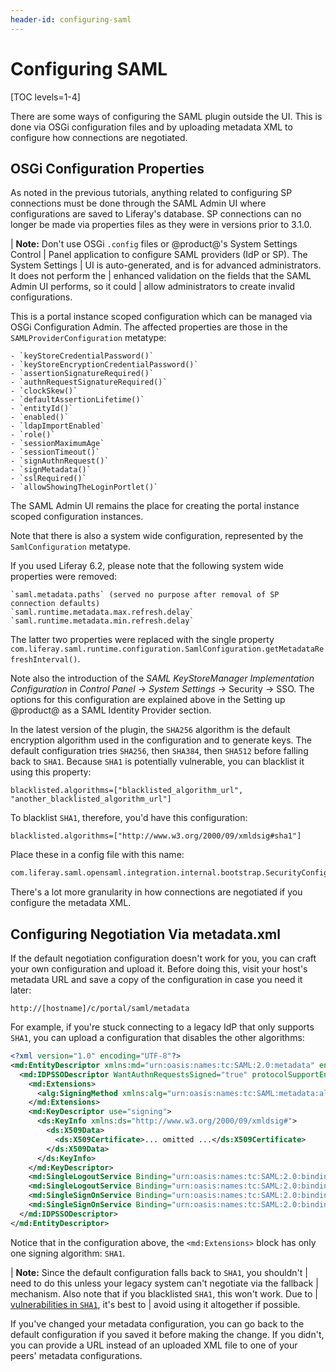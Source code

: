 ```yaml
---
header-id: configuring-saml
---
```


# Configuring SAML

[TOC levels=1-4]

There are some ways of configuring the SAML plugin outside the UI. This is done
via OSGi configuration files and by uploading metadata XML to configure how
connections are negotiated. 

## OSGi Configuration Properties

As noted in the previous tutorials, anything related to configuring SP
connections must be done through the SAML Admin UI where configurations are
saved to Liferay's database. SP connections can no longer be made via properties
files as they were in versions prior to 3.1.0. 

| **Note:** Don't use OSGi `.config` files or @product@'s System Settings Control
| Panel application to configure SAML providers (IdP or SP). The System Settings
| UI is auto-generated, and is for advanced administrators. It does not perform the
| enhanced validation on the fields that the SAML Admin UI performs, so it could
| allow administrators to create invalid configurations.

This is a portal instance scoped configuration which can be managed via OSGi
Configuration Admin. The affected properties are those in the
`SAMLProviderConfiguration` metatype:

    - `keyStoreCredentialPassword()`
    - `keyStoreEncryptionCredentialPassword()`
    - `assertionSignatureRequired()`
    - `authnRequestSignatureRequired()`
    - `clockSkew()`
    - `defaultAssertionLifetime()`
    - `entityId()`
	- `enabled()`
	- `ldapImportEnabled`
	- `role()`
	- `sessionMaximumAge`
    - `sessionTimeout()`
    - `signAuthnRequest()`
    - `signMetadata()`
    - `sslRequired()`
    - `allowShowingTheLoginPortlet()`

The SAML Admin UI remains the place for creating the portal instance scoped
configuration instances.

Note that there is also a system wide configuration, represented by the
`SamlConfiguration` metatype. 

If you used Liferay 6.2, please note that the following system wide properties
were removed:

    `saml.metadata.paths` (served no purpose after removal of SP connection defaults)
    `saml.runtime.metadata.max.refresh.delay`
    `saml.runtime.metadata.min.refresh.delay`

The latter two properties were replaced with the single property
`com.liferay.saml.runtime.configuration.SamlConfiguration.getMetadataRefreshInterval()`.

Note also the introduction of the *SAML KeyStoreManager Implementation
Configuration* in *Control Panel* &rarr; *System Settings* &rarr; Security
&rarr; SSO. The options for this configuration are explained above in the
Setting up @product@ as a SAML Identity Provider section.

In the latest version of the plugin, the `SHA256` algorithm is the default
encryption algorithm used in the configuration and to generate keys. The default
configuration tries `SHA256`, then `SHA384`, then `SHA512` before falling back to
`SHA1`. Because `SHA1` is potentially vulnerable, you can blacklist it using this
property: 

```properties
blacklisted.algorithms=["blacklisted_algorithm_url", "another_blacklisted_algorithm_url"]
```

To blacklist `SHA1`, therefore, you'd have this configuration: 

```properties
blacklisted.algorithms=["http://www.w3.org/2000/09/xmldsig#sha1"]
```

Place these in a config file with this name: 

```bash
com.liferay.saml.opensaml.integration.internal.bootstrap.SecurityConfigurationBootstrap.config
```

There's a lot more granularity in how connections are negotiated if you
configure the metadata XML. 

## Configuring Negotiation Via metadata.xml

If the default negotiation configuration doesn't work for you, you can craft
your own configuration and upload it. Before doing this, visit your host's
metadata URL and save a copy of the configuration in case you need it later: 

    http://[hostname]/c/portal/saml/metadata

For example, if you're stuck connecting to
a legacy IdP that only supports `SHA1`, you can upload a configuration that
disables the other algorithms: 

```xml
<?xml version="1.0" encoding="UTF-8"?>
<md:EntityDescriptor xmlns:md="urn:oasis:names:tc:SAML:2.0:metadata" entityID="samlidp">
  <md:IDPSSODescriptor WantAuthnRequestsSigned="true" protocolSupportEnumeration="urn:oasis:names:tc:SAML:2.0:protocol">
    <md:Extensions>
      <alg:SigningMethod xmlns:alg="urn:oasis:names:tc:SAML:metadata:algsupport" Algorithm="http://www.w3.org/2000/09/xmldsig#rsa-sha1"/>
    </md:Extensions>
    <md:KeyDescriptor use="signing">
      <ds:KeyInfo xmlns:ds="http://www.w3.org/2000/09/xmldsig#">
        <ds:X509Data>
          <ds:X509Certificate>... omitted ...</ds:X509Certificate>
        </ds:X509Data>
      </ds:KeyInfo>
    </md:KeyDescriptor>
    <md:SingleLogoutService Binding="urn:oasis:names:tc:SAML:2.0:bindings:HTTP-POST" Location="http://localhost:8080/c/portal/saml/slo"/>
    <md:SingleLogoutService Binding="urn:oasis:names:tc:SAML:2.0:bindings:HTTP-Redirect" Location="http://localhost:8080/c/portal/saml/slo"/>
    <md:SingleSignOnService Binding="urn:oasis:names:tc:SAML:2.0:bindings:HTTP-Redirect" Location="http://localhost:8080/c/portal/saml/sso"/>
    <md:SingleSignOnService Binding="urn:oasis:names:tc:SAML:2.0:bindings:HTTP-POST" Location="http://localhost:8080/c/portal/saml/sso"/>
  </md:IDPSSODescriptor>
</md:EntityDescriptor>
```

Notice that in the configuration above, the `<md:Extensions>` block has only one
signing algorithm: `SHA1`. 

| **Note:** Since the default configuration falls back to `SHA1`, you shouldn't
| need to do this unless your legacy system can't negotiate via the fallback
| mechanism. Also note that if you blacklisted `SHA1`, this won't work. Due to
| [vulnerabilities in `SHA1`](https://en.wikipedia.org/wiki/SHA-1), it's best to
| avoid using it altogether if possible. 

If you've changed your metadata configuration, you can go back to the default
configuration if you saved it before making the change. If you didn't, you can
provide a URL instead of an uploaded XML file to one of your peers' metadata
configurations. 
